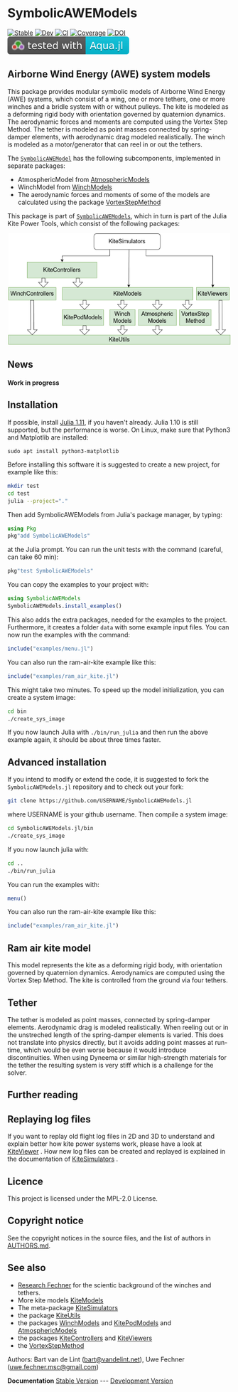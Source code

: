 <!--
SPDX-FileCopyrightText: 2025 Uwe Fechner

SPDX-License-Identifier: MIT
-->

# SymbolicAWEModels

[![Stable](https://img.shields.io/badge/docs-stable-blue.svg)](https://OpenSourceAWE.github.io/SymbolicAWEModels.jl/stable)
[![Dev](https://img.shields.io/badge/docs-dev-blue.svg)](https://OpenSourceAWE.github.io/SymbolicAWEModels.jl/dev)
[![CI](https://github.com/OpenSourceAWE/SymbolicAWEModels.jl/actions/workflows/CI.yml/badge.svg)](https://github.com/OpenSourceAWE/SymbolicAWEModels.jl/actions/workflows/CI.yml)
[![Coverage](https://codecov.io/gh/OpenSourceAWE/SymbolicAWEModels.jl/branch/main/graph/badge.svg)](https://codecov.io/gh/OpenSourceAWE/SymbolicAWEModels.jl)
[![DOI](https://zenodo.org/badge/443855286.svg)](https://zenodo.org/doi/10.5281/zenodo.13310253)
[![Aqua QA](https://raw.githubusercontent.com/JuliaTesting/Aqua.jl/master/badge.svg)](https://github.com/JuliaTesting/Aqua.jl)

## Airborne Wind Energy (AWE) system models

This package provides modular symbolic models of Airborne Wind Energy (AWE) systems, 
which consist of a wing, one or more tethers, one or more winches and a bridle system with or without pulleys.
The kite is modeled as a deforming rigid body with orientation governed by quaternion dynamics. The aerodynamic forces and moments are computed using the Vortex Step Method. The tether is modeled as point masses connected by spring-damper elements, with aerodynamic drag modeled realistically. 
The winch is modeled as a motor/generator that can reel in or out the tethers.

The [`SymbolicAWEModel`](@ref) has the following subcomponents, implemented in separate packages:
- AtmosphericModel from [AtmosphericModels](https://github.com/aenarete/AtmosphericModels.jl)
- WinchModel from [WinchModels](https://github.com/aenarete/WinchModels.jl) 
- The aerodynamic forces and moments of some of the models are calculated using the package [VortexStepMethod](https://github.com/Albatross-Kite-Transport/VortexStepMethod.jl)

This package is part of [`SymbolicAWEModels`](https://github.com/OpenSourceAWE/SymbolicAWEModels.jl),
which in turn is part of the Julia Kite Power Tools, which consist of the following packages:
<p align="center"><img src="https://github.com/OpenSourceAWE/SymbolicAWEModels.jl/blob/main/docs/src/kite_power_tools.png" width="500" /></p>

## News
#### Work in progress

## Installation
If possible, install [Julia 1.11](https://OpenSourceAWE.github.io/2024/08/09/installing-julia-with-juliaup.html), if you haven't already. Julia 1.10 is still supported, but the performance is worse. On Linux, make sure that Python3 and Matplotlib are installed:
```
sudo apt install python3-matplotlib
```

Before installing this software it is suggested to create a new project, for example like this:
```bash
mkdir test
cd test
julia --project="."
```
Then add SymbolicAWEModels from  Julia's package manager, by typing:
```julia
using Pkg
pkg"add SymbolicAWEModels"
``` 
at the Julia prompt. You can run the unit tests with the command (careful, can take 60 min):
```julia
pkg"test SymbolicAWEModels"
```
You can copy the examples to your project with:
```julia
using SymbolicAWEModels
SymbolicAWEModels.install_examples()
```
This also adds the extra packages, needed for the examples to the project. Furthermore, it creates a folder `data`
with some example input files. You can now run the examples with the command:
```julia
include("examples/menu.jl")
```
You can also run the ram-air-kite example like this:
```julia
include("examples/ram_air_kite.jl")
```
This might take two minutes. To speed up the model initialization, you can create a system image:
```bash
cd bin
./create_sys_image
```
If you now launch Julia with `./bin/run_julia` and then run the above example again, it should be about three
times faster.

## Advanced installation
If you intend to modify or extend the code, it is suggested to fork the `SymbolicAWEModels.jl` repository and to check out your fork:
```bash
git clone https://github.com/USERNAME/SymbolicAWEModels.jl
```
where USERNAME is your github username.
Then compile a system image:
```bash
cd SymbolicAWEModels.jl/bin
./create_sys_image
```
If you now launch julia with:
```bash
cd ..
./bin/run_julia
```
You can run the examples with:
```julia
menu()
```
You can also run the ram-air-kite example like this:
```julia
include("examples/ram_air_kite.jl")
```

## Ram air kite model
This model represents the kite as a deforming rigid body, with orientation governed by quaternion dynamics. Aerodynamics are computed using the Vortex Step Method. The kite is controlled from the ground via four tethers.

## Tether
The tether is modeled as point masses, connected by spring-damper elements. Aerodynamic drag is modeled realistically. When reeling out or in the unstreched length of the spring-damper elements
is varied. This does not translate into physics directly, but it avoids adding point masses at run-time, which would be even worse because it would introduce discontinuities. When using
Dyneema or similar high-strength materials for the tether the resulting system is very stiff which is a challenge for the solver.

## Further reading

## Replaying log files
If you want to replay old flight log files in 2D and 3D to understand and explain better how kite power systems work, please have a look at [KiteViewer](https://github.com/ufechner7/KiteViewer) . How new log files can be created and replayed is explained in the documentation of [KiteSimulators](https://github.com/aenarete/KiteSimulators.jl) .

## Licence
This project is licensed under the MPL-2.0 License.

## Copyright notice
See the copyright notices in the source files, and the list of authors in [AUTHORS.md](AUTHORS.md).

## See also
- [Research Fechner](https://research.tudelft.nl/en/publications/?search=Fechner+wind&pageSize=50&ordering=rating&descending=true) for the scientic background of the winches and tethers.
- More kite models [KiteModels](https://github.com/ufechner7/KiteModels.jl)
- The meta-package [KiteSimulators](https://github.com/aenarete/KiteSimulators.jl)
- the package [KiteUtils](https://github.com/OpenSourceAWE/KiteUtils.jl)
- the packages [WinchModels](https://github.com/aenarete/WinchModels.jl) and [KitePodModels](https://github.com/aenarete/KitePodModels.jl) and [AtmosphericModels](https://github.com/aenarete/AtmosphericModels.jl)
- the packages [KiteControllers](https://github.com/aenarete/KiteControllers.jl) and [KiteViewers](https://github.com/aenarete/KiteViewers.jl)
- the [VortexStepMethod](https://github.com/Albatross-Kite-Transport/VortexStepMethod.jl)

Authors: Bart van de Lint (bart@vandelint.net), Uwe Fechner (uwe.fechner.msc@gmail.com)

**Documentation** [Stable Version](https://OpenSourceAWE.github.io/SymbolicAWEModels.jl/stable) --- [Development Version](https://OpenSourceAWE.github.io/SymbolicAWEModels.jl/dev)
